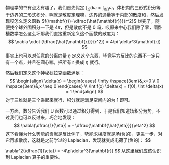 物理学的书有点太有趣了，我们首先假定 $\int_{\Omega}\mathrm{d} \omega = \int_{\mathrm{d}\Omega}\omega$，体积内的三形式积分等于边界的二形式积分，啊就是散度定理嘛，边界的通量等于内部的散度和，然后发现哎怎么定义函数 $f(\mathbf{r})=\dfrac{\hat{\mathbf{r}}}{r^2}$ 烂完了，随便找个球外围积分一下是 $4\pi$，但是散度不是 0 吗，哎原来中心我们除了零，啊卧槽数学怎么这么坏那我们直接重新定义这个函数的散度为：
$$
\nabla \cdot (\dfrac{\hat{\mathbf{r}}}{r^2}) = 4\pi \delta^3(\mathbf{r})
$$
事实上也可以对任意的分离向量 $\eta$ 定义这个东西，毕竟平方反比的东西不一定只有一个点，并且在圆心嘛，把所有 $\mathbf{r}$ 换成 $\eta$ 就行。

然后我们定义这个神秘狄拉克函数满足：
$$
\begin{align}
\delta(x) = \begin{cases}
\infty \hspace{3em}&,x=0 \\
0 \hspace{3em}&,x \neq 0
\end{cases} \\
\int f(x) \delta(x) = f(0), \int \delta(x) = 1
\end{align}
$$
对于三维就是三个乘起来就行，积分就是满足空间内的为 1 即可。

一方面，数分告诉我们 U 函数可以通过积分得到，于是我们知道场积分为势。不过我们也可以反过来，巧合地发现：
$$
\nabla(\dfrac{1}{\eta}) = - \dfrac{\mathbf{\hat{\eta}}}{\eta^2}
$$
这下看懂为什么势能的贡献是反比例了，势能求梯度就是场(负的)，更进一步，对它再求散度，这就是之前学过的 Laplacian，发现就变成电荷了(负的)：
$$

\nabla^2(\dfrac{1}{\eta}) = -4\pi\delta^3(\mathbf{r})
$$
从这里我们应该认识到 Laplacian 算子的重要性。